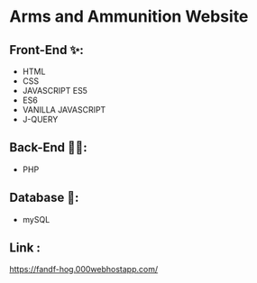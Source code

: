 # Arms and Ammunition Website 

## Front-End ✨:
<ul><li>HTML</li><li>CSS</li><li>JAVASCRIPT ES5</li><li>ES6</li><li>VANILLA JAVASCRIPT</li><li>J-QUERY</li></ul>

## Back-End 🐱‍🏍:
<ul><li>PHP</li></ul>

## Database 📰:
<ul><li>mySQL</li></ul>

## Link :
<a href> https://fandf-hog.000webhostapp.com/ </a>
